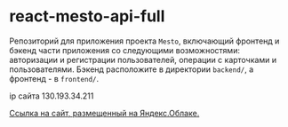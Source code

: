 # react-mesto-api-full
Репозиторий для приложения проекта `Mesto`, включающий фронтенд и бэкенд части приложения со следующими возможностями: авторизации и регистрации пользователей, операции с карточками и пользователями. Бэкенд расположите в директории `backend/`, а фронтенд - в `frontend/`. 
  
ip сайта 130.193.34.211

[Ссылка на сайт, размещенный на Яндекс.Облаке.](https://cyberfalcon.mesto.nomoredomains.work/)
